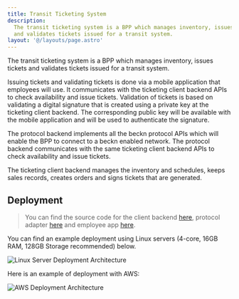 ```yaml
---
title: Transit Ticketing System
description:
  The transit ticketing system is a BPP which manages inventory, issues tickets
  and validates tickets issued for a transit system.
layout: '@/layouts/page.astro'
---
```


The transit ticketing system is a BPP which manages inventory, issues tickets
and validates tickets issued for a transit system.

Issuing tickets and validating tickets is done via a mobile application that
employees will use. It communicates with the ticketing client backend APIs to
check availability and issue tickets. Validation of tickets is based on
validating a digital signature that is created using a private key at the
ticketing client backend. The corresponding public key will be available with
the mobile application and will be used to authenticate the signature.

The protocol backend implements all the beckn protocol APIs which will enable
the BPP to connect to a beckn enabled network. The protocol backend communicates
with the same ticketing client backend APIs to check availability and issue
tickets.

The ticketing client backend manages the inventory and schedules, keeps sales
records, creates orders and signs tickets that are generated.

## Deployment

> You can find the source code for the client backend
> [here](https://github.com/beckn/transit-ticketing-client-backend), protocol
> adapter
> [here](https://github.com/beckn/transit-ticketing-bpp-protocol-adaptor) and
> employee app [here](https://github.com/beckn/transit-ticketing-app).

You can find an example deployment using Linux servers (4-core, 16GB RAM, 128GB
Storage recommended) below.

![Linux Server Deployment Architecture](/assets/content/transit-ticketing-linux-server-deployment-architecture.png)

Here is an example of deployment with AWS:

![AWS Deployment Architecture](/assets/content/transit-ticketing-aws-deployment-architecture.png)
